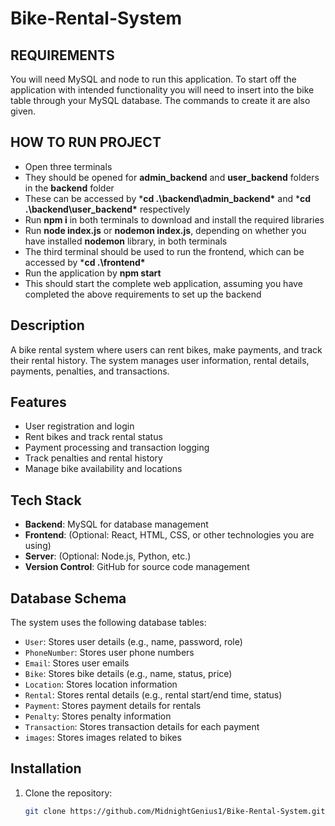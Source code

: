# Bike-Rental-System

## REQUIREMENTS
You will need MySQL and node to run this application. To start off the application with intended functionality you will need to insert into the bike table through your MySQL database. The commands to create it are also given. 

## HOW TO RUN PROJECT

- Open three terminals
- They should be opened for **admin_backend** and **user_backend** folders in the **backend** folder
- These can be accessed by ***cd .\backend\admin_backend\*** and ***cd .\backend\user_backend\*** respectively
- Run **npm i** in both terminals to download and install the required libraries
- Run **node index.js** or **nodemon index.js**, depending on whether you have installed **nodemon** library, in both terminals
- The third terminal should be used to run the frontend, which can be accessed by ***cd .\frontend\***
- Run the application by **npm start**
- This should start the complete web application, assuming you have completed the above requirements to set up the backend

## Description
A bike rental system where users can rent bikes, make payments, and track their rental history. The system manages user information, rental details, payments, penalties, and transactions.

## Features
- User registration and login
- Rent bikes and track rental status
- Payment processing and transaction logging
- Track penalties and rental history
- Manage bike availability and locations

## Tech Stack
- **Backend**: MySQL for database management
- **Frontend**: (Optional: React, HTML, CSS, or other technologies you are using)
- **Server**: (Optional: Node.js, Python, etc.)
- **Version Control**: GitHub for source code management

## Database Schema
The system uses the following database tables:
- `User`: Stores user details (e.g., name, password, role)
- `PhoneNumber`: Stores user phone numbers
- `Email`: Stores user emails
- `Bike`: Stores bike details (e.g., name, status, price)
- `Location`: Stores location information
- `Rental`: Stores rental details (e.g., rental start/end time, status)
- `Payment`: Stores payment details for rentals
- `Penalty`: Stores penalty information
- `Transaction`: Stores transaction details for each payment
- `images`: Stores images related to bikes

## Installation

1. Clone the repository:
   ```bash
   git clone https://github.com/MidnightGenius1/Bike-Rental-System.git
